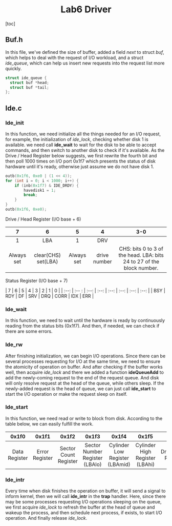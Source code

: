# <center>Lab6 Driver</center>

[toc]

## Buf.h

In this file, we've defined the size of buffer, added a field *next* to struct *buf*, which helps to deal with the request of I/O workload, and a struct *ide_queue*, which can help us insert new requests into the request list more quickly.

```c
struct ide_queue {
  struct buf *head;
  struct buf *tail;
};
```

## Ide.c

### Ide_init

In this function, we need initialize all the things needed for an I/O request, for example, the initialization of *ide_lock*, checking whether disk 1 is available. we need call **ide_wait** to wait for the disk to be able to accept commands, and then switch to another disk to check if it's available. As the Drive / Head Register below suggests, we first rewrite the fourth bit and then poll 1000 times on I/O port 0x1f7 which presents the status of disk hardware until it's ready, otherwise just assume we do not have disk 1.

```c 
outb(0x1f6, 0xe0 | (1 << 4));
for (int i = 0; i < 1000; i++) {
    if (inb(0x1f7) & IDE_DRDY) {
        havedisk1 = 1;
        break;
    }
}
outb(0x1f6, 0xe0);
```

Drive / Head Register (I/O base + 6)

| 7 | 6 | 5 | 4 | 3-0 |
| :--: | :--:| :--: | :--: | :--: |
| 1 | LBA | 1 | DRV |  |
| Always set | clear(CHS)  set(LBA) | Always set | drive number | CHS: bits 0 to 3 of the head. LBA: bits 24 to 27 of the block number. |

Status Register (I/O base + 7)

| 7 | 6 | 5 | 4 | 3 | 2 | 1 | 0 |
| :--: | :-- : | :--: | :--: | :--: | :--: | :--: | :--: |
| BSY | RDY | DF | SRV | DRQ | CORR | IDX | ERR |
### Ide_wait

In this function, we need to wait until the hardware is ready by continuously reading from the status bits (0x1f7). And then, if needed, we can check if there are some errors.

### Ide_rw

After finishing initialization, we can begin I/O operations. Since there can be several processes requesting for I/O at the same time, we need to ensure the atomicity of operation on buffer. And after checking if the buffer works well, then acquire *ide_lock* and there we added a function **ideQueueAdd** to add the newly-coming request to the end of the request queue. And disk will only resolve request at the head of the queue, while others sleep. If the newly-added request is the head of queue, we can just call **ide_start** to start the I/O operation or make the request sleep on itself.

### Ide_start

In this function, we need read or write to block from disk. According to the table below, we can easily fulfill the work.

| 0x1f0 | 0x1f1 | 0x1f2 | 0x1f3 | 0x1f4 | 0x1f5 | 0x1f6 | 0x1f7 |
| :--: | :--: | :--: | :--: | :--: | :--: | :--: | :--: |
| Data Register | Error Register | Sector Count Register | Sector Number Register (LBAlo) | Cylinder Low Register (LBAmid) | Cylinder High Register (LBAhi) | Drive/Head Register | Status Register / Command Register |

### Ide_intr

Every time when disk finishes the operation on buffer, it will send a signal to inform kernel, then we will call **ide_intr** in the **trap** handler. Here, since there may be some processes requesting I/O operations sleeping on the queue, we first acquire *ide_lock* to refresh the buffer at the head of queue and wakeup the process, and then schedule next process, if exists, to start I/O operation. And finally release *ide_lock*.